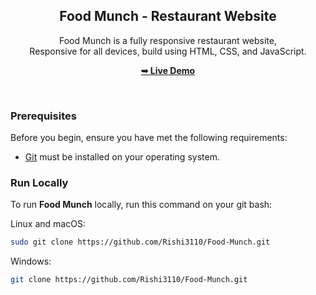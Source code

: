 <div align="center">

  <h2 align="center">Food Munch - Restaurant Website</h2>

 Food Munch is a fully responsive restaurant website, <br />Responsive for all devices, build using HTML, CSS, and JavaScript.

  <a href="https://foodmunchrishi.ccbp.tech/"><strong>➥ Live Demo</strong></a>

</div>

<br />

### Prerequisites

Before you begin, ensure you have met the following requirements:

* [Git](https://git-scm.com/downloads "Download Git") must be installed on your operating system.

### Run Locally

To run **Food Munch** locally, run this command on your git bash:

Linux and macOS:

```bash
sudo git clone https://github.com/Rishi3110/Food-Munch.git
```

Windows:

```bash
git clone https://github.com/Rishi3110/Food-Munch.git
```
